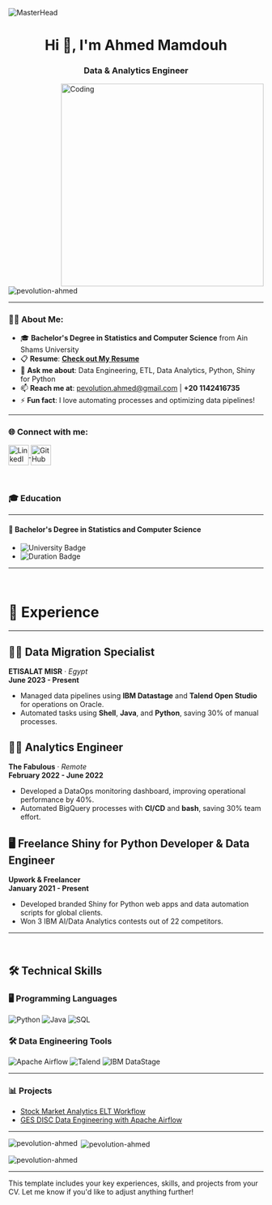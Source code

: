 ![MasterHead](https://i.redd.it/bpxxqqvps4h91.gif)

<h1 align="center">Hi 👋, I'm Ahmed Mamdouh</h1>
<h3 align="center">Data & Analytics Engineer</h3>

<img align="right" alt="Coding" width="400" src="https://i.pinimg.com/originals/ee/ed/e2/eeede229147eb053fe863ef1cc7faf0b.gif" />

<p align="left"> 
  <img src="https://komarev.com/ghpvc/?username=pevolution-ahmed&label=Profile%20views&color=0e75b6&style=flat" alt="pevolution-ahmed" /> 
</p>

---

### 👨‍💻 About Me:
- 🎓 **Bachelor's Degree in Statistics and Computer Science** from Ain Shams University  
- 📋 **Resume**: [**Check out My Resume**](https://drive.google.com/file/d/1OTqIw8HFzOlWm63sUjKnWJcEePs_w06j/view?usp=sharing)  
- 💬 **Ask me about**: Data Engineering, ETL, Data Analytics, Python, Shiny for Python  
- 📫 **Reach me at**: [pevolution.ahmed@gmail.com](mailto:pevolution.ahmed@gmail.com) | **+20 1142416735**  
- ⚡ **Fun fact**: I love automating processes and optimizing data pipelines!  

---

<h3 align="left">🌐 Connect with me:</h3>
<p align="left">
  <a href="https://linkedin.com/in/ahmed-mamdouh-003a78117" target="_blank">
    <img align="center" src="https://raw.githubusercontent.com/rahuldkjain/github-profile-readme-generator/master/src/images/icons/Social/linked-in-alt.svg" alt="LinkedIn - Ahmed Mamdouh" height="40" width="40" />
  </a>
  <a href="https://github.com/pevolution-ahmed" target="_blank">
    <img align="center" src="https://raw.githubusercontent.com/rahuldkjain/github-profile-readme-generator/master/src/images/icons/Social/github.svg" alt="GitHub - Ahmed Mamdouh" height="40" width="40" />
  </a>
</p>

<br>

### 🎓 Education

---

#### 🏫 **Bachelor's Degree in Statistics and Computer Science**

- ![University Badge](https://img.shields.io/badge/Ain_Sham_University-0055A4?style=flat&logo=university&logoColor=white)
- ![Duration Badge](https://img.shields.io/badge/Duration-2015%20–%202019-yellow)

---

<br>

# 💼 Experience

---

## 🧑‍💻 Data Migration Specialist  
**ETISALAT MISR** · *Egypt*  
**June 2023 - Present**

- Managed data pipelines using **IBM Datastage** and **Talend Open Studio** for operations on Oracle.
- Automated tasks using **Shell**, **Java**, and **Python**, saving 30% of manual processes.

## 🧑‍💻 Analytics Engineer  
**The Fabulous** · *Remote*  
**February 2022 - June 2022**

- Developed a DataOps monitoring dashboard, improving operational performance by 40%.
- Automated BigQuery processes with **CI/CD** and **bash**, saving 30% team effort.

## 🖥️ Freelance Shiny for Python Developer & Data Engineer  
**Upwork & Freelancer**  
**January 2021 - Present**

- Developed branded Shiny for Python web apps and data automation scripts for global clients.
- Won 3 IBM AI/Data Analytics contests out of 22 competitors.

---

<br>

## 🛠️ Technical Skills

### 🖥️ Programming Languages
![Python](https://img.shields.io/badge/Python-3776AB?style=flat&logo=python&logoColor=white)
![Java](https://img.shields.io/badge/Java-007396?style=flat&logo=java&logoColor=white)
![SQL](https://img.shields.io/badge/SQL-4479A1?style=flat&logo=sql&logoColor=white)

### 🛠️ Data Engineering Tools
![Apache Airflow](https://img.shields.io/badge/Apache_Airflow-0080FF?style=flat&logo=apache-airflow&logoColor=white)
![Talend](https://img.shields.io/badge/Talend-44A832?style=flat)
![IBM DataStage](https://img.shields.io/badge/IBM_Datastage-FF4500?style=flat)

---

### 📊 Projects

- [Stock Market Analytics ELT Workflow](https://github.com/pevolution-ahmed/stock-analytics-elt-data-pipeline)
- [GES DISC Data Engineering with Apache Airflow](https://github.com/pevolution-ahmed/ges-disc-data-engineering)
  
---

<p><img align="left" src="https://github-readme-stats.vercel.app/api/top-langs?username=pevolution-ahmed&show_icons=true&locale=en&layout=compact" alt="pevolution-ahmed" /></p>

<p>&nbsp;<img align="center" src="https://github-readme-stats.vercel.app/api?username=pevolution-ahmed&show_icons=true&locale=en" alt="pevolution-ahmed" /></p>

<p><img align="center" src="https://github-readme-streak-stats.herokuapp.com/?user=pevolution-ahmed&" alt="pevolution-ahmed" /></p>

---

This template includes your key experiences, skills, and projects from your CV. Let me know if you'd like to adjust anything further!
